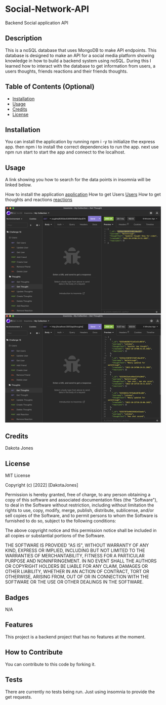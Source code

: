# Social-Network-API

Backend Social application API

## Description

This is a noSQL database that uses MongoDB to make API endpoints. This database is designed to make an API for a social media platform showing knowledge in how to build a backend system using noSQL. During this I learned how to interact with the database to get information from users, a users thoughts, friends reactions and their friends thoughts.

## Table of Contents (Optional)

- [Installation](#installation)
- [Usage](#usage)
- [Credits](#credits)
- [License](#license)

## Installation

You can install the application by running npm i -y to initialize the express app.
then npm i to install the correct dependencies to run the app.
next use npm run start to start the app and connect to the localhost.

## Usage

A link showing you how to search for the data points in insomnia will be linked below.

How to install the application [application](https://drive.google.com/file/d/1ZGIU6umKXy7MAPLo0Ccn0bEnVDMDd2Qx/view?usp=sharing)
How to get Users [Users](https://drive.google.com/file/d/1Tkj7mIxDm__QZRhA484QhSJ6Dj_cAP47/view?usp=sharing)
How to get thoughts and reactions [reactions](https://drive.google.com/file/d/1QZfsqZLVKK7ybjxpmQIH41TDvrGGBYYw/view?usp=sharing)

![getting a thought](./assets/images/Getting%20a%20thought.png)
![getting all thoughts](./assets/images/Getting%20all%20thoughts.png)

## Credits

Dakota Jones

## License

MIT License

Copyright (c) [2022] [DakotaJones]

Permission is hereby granted, free of charge, to any person obtaining a copy
of this software and associated documentation files (the "Software"), to deal
in the Software without restriction, including without limitation the rights
to use, copy, modify, merge, publish, distribute, sublicense, and/or sell
copies of the Software, and to permit persons to whom the Software is
furnished to do so, subject to the following conditions:

The above copyright notice and this permission notice shall be included in all
copies or substantial portions of the Software.

THE SOFTWARE IS PROVIDED "AS IS", WITHOUT WARRANTY OF ANY KIND, EXPRESS OR
IMPLIED, INCLUDING BUT NOT LIMITED TO THE WARRANTIES OF MERCHANTABILITY,
FITNESS FOR A PARTICULAR PURPOSE AND NONINFRINGEMENT. IN NO EVENT SHALL THE
AUTHORS OR COPYRIGHT HOLDERS BE LIABLE FOR ANY CLAIM, DAMAGES OR OTHER
LIABILITY, WHETHER IN AN ACTION OF CONTRACT, TORT OR OTHERWISE, ARISING FROM,
OUT OF OR IN CONNECTION WITH THE SOFTWARE OR THE USE OR OTHER DEALINGS IN THE
SOFTWARE.

## Badges

N/A

## Features

This project is a backend project that has no features at the moment.

## How to Contribute

You can contribute to this code by forking it.

## Tests

There are currently no tests being run. Just using insomnia to provide the get requests.
